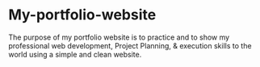 # My-portfolio-website
The purpose of my portfolio website is to practice and to show my professional web development, Project Planning, &amp; execution skills to the world using a simple and clean website.
